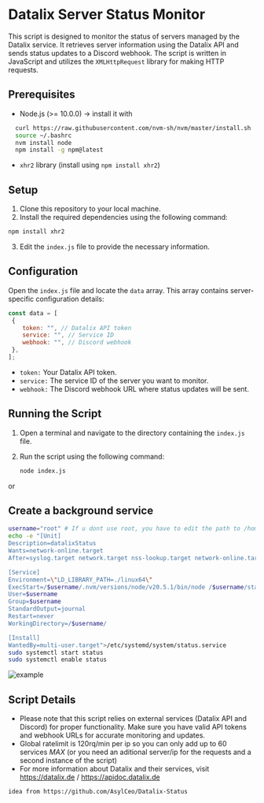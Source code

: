 # Datalix Server Status Monitor

This script is designed to monitor the status of servers managed by the Datalix service. It retrieves server information using the Datalix API and sends status updates to a Discord webhook. The script is written in JavaScript and utilizes the `XMLHttpRequest` library for making HTTP requests.

## Prerequisites

- Node.js (>= 10.0.0) -> install it with
```bash
  curl https://raw.githubusercontent.com/nvm-sh/nvm/master/install.sh | bash 
  source ~/.bashrc
  nvm install node
  npm install -g npm@latest
```
- `xhr2` library (install using `npm install xhr2`)

## Setup

1. Clone this repository to your local machine.
2. Install the required dependencies using the following command:
```bash
npm install xhr2
```
3. Edit the `index.js` file to provide the necessary information.

## Configuration

Open the `index.js` file and locate the `data` array. This array contains server-specific configuration details:

```javascript
const data = [
 {
 	token: "", // Datalix API token
 	service: "", // Service ID
 	webhook: "", // Discord webhook
 },
];
```
- `token:` Your Datalix API token.
- `service:` The service ID of the server you want to monitor.
- `webhook:` The Discord webhook URL where status updates will be sent.
## Running the Script

1. Open a terminal and navigate to the directory containing the `index.js` file.
2. Run the script using the following command:
   
   ```sh
   node index.js
   ```
or
## Create a background service
```bash
username="root" # If u dont use root, you have to edit the path to /home/$username
echo -e "[Unit]
Description=datalixStatus
Wants=network-online.target
After=syslog.target network.target nss-lookup.target network-online.target

[Service]
Environment=\"LD_LIBRARY_PATH=./linux64\"
ExecStart=/$username/.nvm/versions/node/v20.5.1/bin/node /$username/status.js
User=$username
Group=$username
StandardOutput=journal
Restart=never
WorkingDirectory=/$username/

[Install]
WantedBy=multi-user.target">/etc/systemd/system/status.service
sudo systemctl start status
sudo systemctl enable status
```
![example](https://cdn.discordapp.com/attachments/1142213964982390871/1145419218121130106/image.png)
## Script Details
- Please note that this script relies on external services (Datalix API and Discord) for proper functionality. Make sure you have valid API tokens and webhook URLs for accurate monitoring and updates.
- Global ratelimit is 120rq/min per ip so you can only add up to 60 services *MAX* (or you need an aditional server/ip for the requests and a second instance of the script)
- For more information about Datalix and their services, visit https://datalix.de / https://apidoc.datalix.de


`idea from https://github.com/AsylCeo/Datalix-Status`
